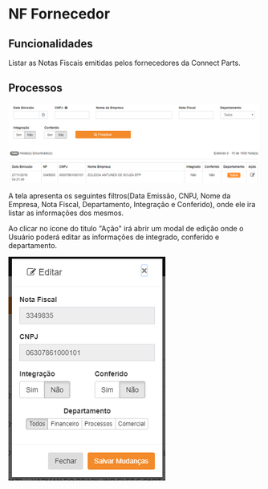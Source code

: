 # NF Fornecedor

## Funcionalidades 

Listar as Notas Fiscais emitidas pelos fornecedores da Connect Parts.

## Processos

![](../.gitbook/assets/image%20%281%29.png)

A tela apresenta os seguintes filtros\(Data Emissão, CNPJ, Nome da Empresa, Nota Fiscal, Departamento, Integração e Conferido\), onde ele ira listar as informações dos mesmos.

Ao clicar no ícone do titulo "Ação" irá abrir um modal de edição onde o Usuário poderá editar as informações de integrado, conferido e departamento.

![](../.gitbook/assets/image%20%282%29.png)

